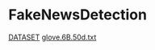 # FakeNewsDetection
[DATASET](https://drive.google.com/file/d/1XoHoUjZtLQ6gh_CPv9_igtZoEsdkgq3t/view?usp=sharing)
[glove.6B.50d.txt](https://drive.google.com/file/d/1ekbxlI_GdF3H_XHS8U2Csj5q5AhNXhMp/view?usp=sharing)
